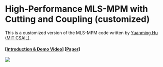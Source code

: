 #  High-Performance MLS-MPM with Cutting and Coupling (customized)

This is a customized version of the MLS-MPM code written by [Yuanming Hu (MIT CSAIL)](http://taichi.graphics/me/).

#### [[Introduction & Demo Video](https://www.youtube.com/watch?v=8iyvhGF9f7o)] [[Paper](http://taichi.graphics/wp-content/uploads/2018/05/mls-mpm-cpic.pdf)]

<img src="https://github.com/haeriamin/files/blob/master/2.gif">
